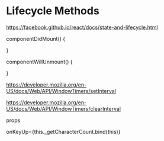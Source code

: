 # Lifecycle Methods 


https://facebook.github.io/react/docs/state-and-lifecycle.html



componentDidMount() {

}

componentWillUnmount() {

}


https://developer.mozilla.org/en-US/docs/Web/API/WindowTimers/setInterval

https://developer.mozilla.org/en-US/docs/Web/API/WindowTimers/clearInterval




props



onKeyUp={this._getCharacterCount.bind(this)}








